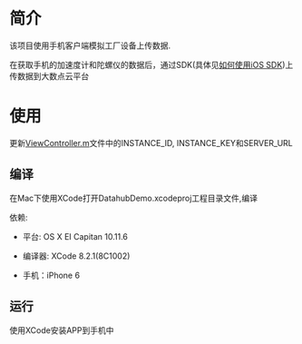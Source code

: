 # 简介

该项目使用手机客户端模拟工厂设备上传数据.

在获取手机的加速度计和陀螺仪的数据后，通过SDK(具体见[如何使用iOS SDK](https://github.com/Dasudian/datahub-ios-demo))上传数据到大数点云平台

# 使用

更新[ViewController.m](https://github.com/Dasudian/mobile-sensor-ios/blob/master/DatahubDemo/ViewController.m)文件中的INSTANCE_ID, INSTANCE_KEY和SERVER_URL

## 编译

在Mac下使用XCode打开DatahubDemo.xcodeproj工程目录文件,编译

依赖:
- 平台: OS X EI Capitan 10.11.6

- 编译器: XCode 8.2.1(8C1002)

- 手机：iPhone 6

## 运行

使用XCode安装APP到手机中


